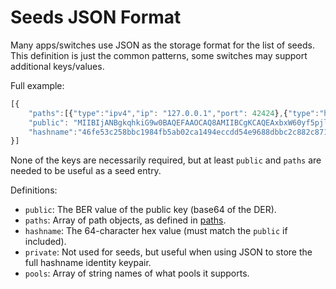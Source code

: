Seeds JSON Format
=================

Many apps/switches use JSON as the storage format for the list of seeds.  This definition is just the common patterns, some switches may support additional keys/values.

Full example:

```js
[{
    "paths":[{"type":"ipv4","ip": "127.0.0.1","port": 42424},{"type":"http","http":"http://127.0.0.1"}],
    "public": "MIIBIjANBgkqhkiG9w0BAQEFAAOCAQ8AMIIBCgKCAQEAxbxW60yf5pjlRIWxC4JioB0PQKBEttcLc8rALz7CKEgZKPvfG4ERQ1gpN54dx3DYC1jIsnmL6KKgdyq5hXtwpQqW5Y/UWWBAHaSEOgAaz1hAZaxCmPQi1mM7DwxTTW1iM8d6wcEWIR1Z28jlzyrACSmGKg+xbyvmU4NRr9lMhrueNltp+tiWwNyLG/4kzfwOhx1VP+mnrSxa7VziFLACMJxsC8sLPMkiLXlQHfTl+UICKf7vTeQQ0nRdgbnkdXCUPm3U6/ewDv3SdVn8BR1z2+n0qHbvHm4CiG78TBFStS/E+WE2x5U5yXJ8SUIcQoZa9tete9NCoF55LJzcyGBhuwIDAQAB",
    "hashname":"46fe53c258bbc1984fb5ab02ca1494eccdd54e9688dbbc2c882c8713f1cc4cf3"
}]
```

None of the keys are necessarily required, but at least `public` and `paths` are needed to be useful as a seed entry.

Definitions:

* `public`: The BER value of the public key (base64 of the DER).
* `paths`: Array of path objects, as defined in [paths](protocol.md#paths).
* `hashname`: The 64-character hex value (must match the `public` if included).
* `private`: Not used for seeds, but useful when using JSON to store the full hashname identity keypair.
* `pools`: Array of string names of what pools it supports.
